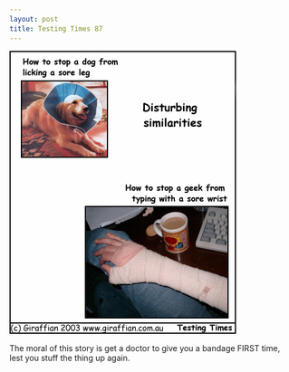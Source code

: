 ```yaml
---
layout: post
title: Testing Times 87
---
```

<img src="/images/tt0087.png">

The moral of this story is get a doctor to give you a bandage FIRST time, lest you stuff the thing up again. 